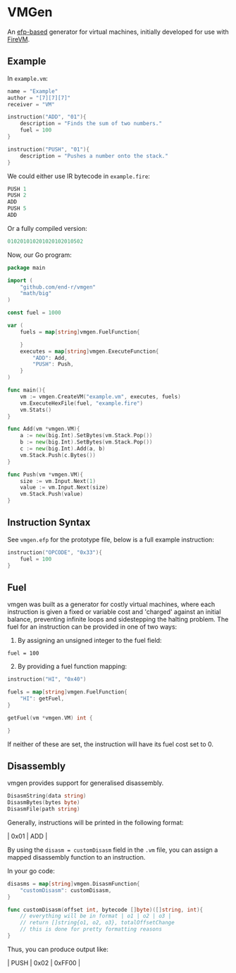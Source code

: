 # VMGen

An [efp-based](https://www.github.com/end-r/efp) generator for virtual machines, initially developed for use with [FireVM](https://www.github.com/end-r/firevm).

## Example

In ```example.vm```:

```go
name = "Example"
author = "[7][7][7]"
receiver = "VM"

instruction("ADD", "01"){
    description = "Finds the sum of two numbers."
    fuel = 100
}

instruction("PUSH", "01"){
    description = "Pushes a number onto the stack."
}
```

We could either use IR bytecode in ```example.fire```:

```go
PUSH 1
PUSH 2
ADD
PUSH 5
ADD
```

Or a fully compiled version:

```go
010201010201020102010502
```

Now, our Go program:

```go
package main

import (
    "github.com/end-r/vmgen"
    "math/big"
)

const fuel = 1000

var (
    fuels = map[string]vmgen.FuelFunction{

    }
    executes = map[string]vmgen.ExecuteFunction{
        "ADD": Add,
        "PUSH": Push,
    }
)

func main(){
    vm := vmgen.CreateVM("example.vm", executes, fuels)
    vm.ExecuteHexFile(fuel, "example.fire")
    vm.Stats()
}

func Add(vm *vmgen.VM){
    a := new(big.Int).SetBytes(vm.Stack.Pop())
    b := new(big.Int).SetBytes(vm.Stack.Pop())
    c := new(big.Int).Add(a, b)
    vm.Stack.Push(c.Bytes())
}

func Push(vm *vmgen.VM){
    size := vm.Input.Next(1)
    value := vm.Input.Next(size)
    vm.Stack.Push(value)
}
```

## Instruction Syntax

See ```vmgen.efp``` for the prototype file, below is a full example instruction:

```go
instruction("OPCODE", "0x33"){
    fuel = 100
}
```

## Fuel

vmgen was built as a generator for costly virtual machines, where each instruction is given a fixed or variable cost and 'charged' against an initial balance, preventing infinite loops and sidestepping the halting problem. The fuel for an instruction can be provided in one of two ways:

1. By assigning an unsigned integer to the fuel field:

```fuel = 100```

2. By providing a fuel function mapping:

```go
instruction("HI", "0x40")
```

```go
fuels = map[string]vmgen.FuelFunction{
    "HI": getFuel,
}

getFuel(vm *vmgen.VM) int {

}
```

If neither of these are set, the instruction will have its fuel cost set to 0.

## Disassembly

vmgen provides support for generalised disassembly.

```go
DisasmString(data string)
DisasmBytes(bytes byte)
DisasmFile(path string)
```

Generally, instructions will be printed in the following format:

| 0x01 | ADD |

By using the ```disasm = customDisasm``` field in the ```.vm``` file, you can assign a mapped disassembly function to an instruction.

In your go code:

```go
disasms = map[string]vmgen.DisasmFunction{
    "customDisasm": customDisasm,
}

func customDisasm(offset int, bytecode []byte)([]string, int){
    // everything will be in format | o1 | o2 | o3 |
    // return []string{o1, o2, o3}, totalOffsetChange
    // this is done for pretty formatting reasons
}
```

Thus, you can produce output like:

| PUSH | 0x02 | 0xFF00 |

